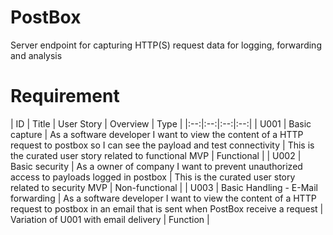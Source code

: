 # PostBox
Server endpoint for capturing HTTP(S) request data for logging, forwarding and analysis

# Requirement

| ID | Title | User Story | Overview | Type |
|:--:|:--:|:--:|:--:|
| U001 | Basic capture | As a software developer I want to view the content of a HTTP request to postbox so I can see the payload and test connectivity | This is the curated user story related to functional MVP | Functional |
| U002 | Basic security | As a owner of company I want to prevent unauthorized access to payloads logged in postbox | This is the curated user story related to security MVP | Non-functional |
| U003 | Basic Handling - E-Mail forwarding | As a software developer I want to view the content of a HTTP request to postbox in an email that is sent when PostBox receive a request | Variation of U001 with email delivery | Function |

